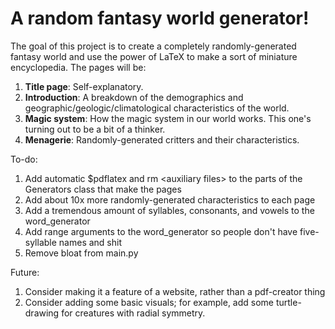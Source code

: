# A random fantasy world generator!
The goal of this project is to create a completely randomly-generated fantasy world and use the power of LaTeX to make a sort of miniature encyclopedia. The pages will be:

1. **Title page**: Self-explanatory.
2. **Introduction**: A breakdown of the demographics and geographic/geologic/climatological characteristics of the world.
3. **Magic system**: How the magic system in our world works. This one's turning out to be a bit of a thinker.
4. **Menagerie**: Randomly-generated critters and their characteristics.

To-do: 
1. Add automatic $pdflatex and rm \<auxiliary files> to the parts of the Generators class that make the pages
2. Add about 10x more randomly-generated characteristics to each page
3. Add a tremendous amount of syllables, consonants, and vowels to the word_generator
4. Add range arguments to the word_generator so people don't have five-syllable names and shit
5. Remove bloat from main.py

Future:
1. Consider making it a feature of a website, rather than a pdf-creator thing
2. Consider adding some basic visuals; for example, add some turtle-drawing for creatures with radial symmetry.
